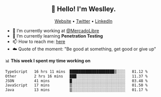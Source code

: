 <h2 align="center">👋 Hello! I'm Weslley.</h2>
<p align="center">
  <a href="http://weslleyneri.com.br">Website</a> •
  <a href="https://twitter.com/Weslley_Neri">Twitter</a> •
  <a href="https://www.linkedin.com/in/weslley-neri-3658908b">LinkedIn</a>
</p>


- 🔭 I’m currently working at [@MercadoLibre](https://github.com/mercadolibre)
- 🌱 I’m currently learning **Penetration Testing**
- 📫 How to reach me: [here](mailto:weslley39@gmail.com)
- ☁️ Quote of the moment: "Be good at something, get good or give up"

📊 **This week I spent my time working on**
<!--START_SECTION:waka-->

```txt
TypeScript   16 hrs 11 mins  ████████████████████▒░░░░   81.12 %
Other        2 hrs 16 mins   ███░░░░░░░░░░░░░░░░░░░░░░   11.37 %
JSON         41 mins         █░░░░░░░░░░░░░░░░░░░░░░░░   03.48 %
JavaScript   17 mins         ▒░░░░░░░░░░░░░░░░░░░░░░░░   01.50 %
Java         13 mins         ▒░░░░░░░░░░░░░░░░░░░░░░░░   01.17 %
```

<!--END_SECTION:waka-->

<!-- Inspired by https://github.com/gruselhaus/gruselhaus -->